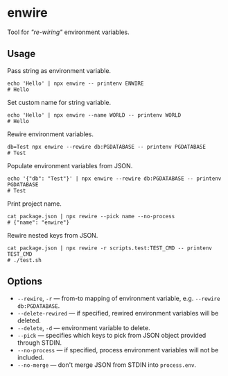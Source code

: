 # enwire

Tool for *"re-wiring"* environment variables.


## Usage

Pass string as environment variable.

```shell
echo 'Hello' | npx enwire -- printenv ENWIRE
# Hello
```

Set custom name for string variable.

```shell
echo 'Hello' | npx enwire --name WORLD -- printenv WORLD
# Hello
```

Rewire environment variables.

```shell
db=Test npx enwire --rewire db:PGDATABASE -- printenv PGDATABASE
# Test
```

Populate environment variables from JSON.

```shell
echo '{"db": "Test"}' | npx enwire --rewire db:PGDATABASE -- printenv PGDATABASE
# Test
```

Print project name.

```shell
cat package.json | npx rewire --pick name --no-process
# {"name": "enwire"}
```

Rewire nested keys from JSON.

```shell
cat package.json | npx rewire -r scripts.test:TEST_CMD -- printenv TEST_CMD
# ./test.sh
```


## Options

- `--rewire`, `-r` &mdash; from-to mapping of environment variable, e.g. `--rewire db:PGDATABASE`.
- `--delete-rewired` &mdash; if specified, rewired environment variables will be deleted.
- `--delete`, `-d` &mdash; environment variable to delete.
- `--pick` &mdash; specifies which keys to pick from JSON object provided through STDIN.
- `--no-process` &mdash; if specified, process environment variables will not be included.
- `--no-merge` &mdash; don't merge JSON from STDIN into `process.env`.
